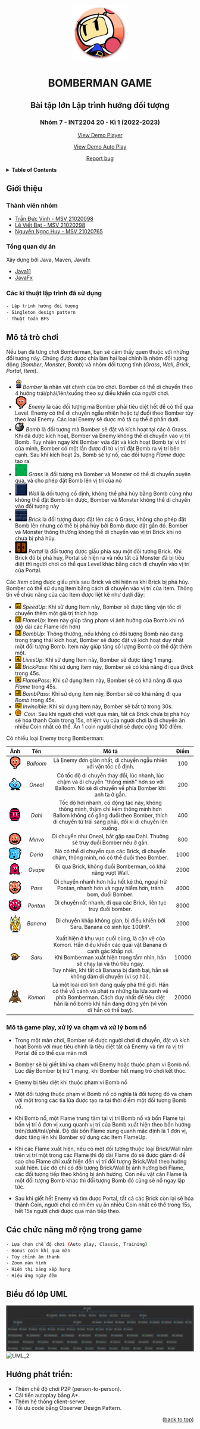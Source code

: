 <a name="readme-top"></a>

<!-- PROJECT SHIELDS
[![Contributors][contributors-shield]][contributors-url]
[![Forks][forks-shield]][forks-url]
[![Stargazers][stars-shield]][stars-url]
[![Issues][issues-shield]][issues-url]
[![MIT License][license-shield]][license-url] -->

<!-- PROJECT LOGO -->
<br />
<div align="center">
  <a href="https://github.com/dat-roy/Bomberman-OOP.git">
    <img src="src/main/resources/UI/avatar_2.png" alt="Logo" width="150" height="150">
  </a>
  <h1>BOMBERMAN GAME</h1>
  <h2>Bài tập lớn Lập trình hướng đối tượng</h2>
  <h3>Nhóm 7 - INT2204 20 - Kì 1 (2022-2023)</h3>

  <a href="https://www.youtube.com/watch?v=w63WtuqQORM">View Demo Player</a>

  <a href="https://www.youtube.com/watch?v=X66kX0T9RpI">View Demo Auto Play</a>

  <a href="https://github.com/dat-roy/Bomberman-OOP/issues">Report bug</a>
  <br />
</div>

<!-- TABLE OF CONTENTS -->
<details>
  <summary><b>Table of Contents</b></summary>
  <ol>
    <li>
      <a href="#intro">Giới thiệu</a>
      <ul>
        <li><a href="#members">Thành viên nhóm</a></li>
        <li><a href="#about-the-project">Tổng quan dự án</a></li>
        <li><a href="#tech">Các kỹ thuật lập trình</a></li>
      </ul>
    </li>
    <li>
      <a href="#description">Mô tả trò chơi</a>
    </li>
    <li><a href="#feature">Chức năng mở rộng</a></li>
    <li><a href="#diagram">Biểu đồ lớp UML</a></li>
    <li><a href="#conclusion">Hướng phát triển</a></li>
  </ol>
</details>

## Giới thiệu <a name="intro"/>
### Thành viên nhóm <a name="members"/>
- [Trần Đức Vinh - MSV 21020098](https://github.com/TORIOP23)
- [Lê Viết Đạt - MSV 21020298](https://github.com/dat-roy)
- [Nguyễn Ngọc Huy - MSV 21020765](https://github.com/huy165273)

### Tổng quan dự án <a name="about-the-project"/>
Xây dựng bởi Java, Maven, Javafx
- [Java11](https://www.oracle.com/java/technologies/javase/jdk11-archive-downloads.html)
- [JavaFx](https://openjfx.io/openjfx-docs/)

### Các kĩ thuật lập trình đã sử dụng <a name="tech"/>
``` bash
- Lập trình hướng đối tượng
- Singleton design pattern
- Thuật toán BFS
```

## Mô tả trò chơi <a name="description"/>
Nếu bạn đã từng chơi Bomberman, bạn sẽ cảm thấy quen thuộc với những đối tượng này. Chúng được được chia làm hai loại chính là nhóm đối tượng động (*Bomber*, *Monster*, *Bomb*) và nhóm đối tượng tĩnh (*Grass*, *Wall*, *Brick*, *Portal*, *Item*).
- ![](/src/main/resources/icon/bomber.png) *Bomber* là nhân vật chính của trò chơi. Bomber có thể di chuyển theo 4 hướng trái/phải/lên/xuống theo sự điều khiển của người chơi.
- ![](/src/main/resources/icon/balloom.png) *Enemy* là các đối tượng mà Bomber phải tiêu diệt hết để có thể qua Level. Enemy có thể di chuyển ngẫu nhiên hoặc tự đuổi theo Bomber tùy theo loại Enemy. Các loại Enemy sẽ được mô tả cụ thể ở phần dưới.
- ![](/src/main/resources/icon/bomb.png) *Bomb* là đối tượng mà Bomber sẽ đặt và kích hoạt tại các ô Grass. Khi đã được kích hoạt, Bomber và Enemy không thể di chuyển vào vị trí Bomb. Tuy nhiên ngay khi Bomber vừa đặt và kích hoạt Bomb tại ví trí của mình, Bomber có một lần được đi từ vị trí đặt Bomb ra vị trí bên cạnh. Sau khi kích hoạt 2s, Bomb sẽ tự nổ, các đối tượng *Flame* được tạo ra.
- ![](/src/main/resources/sprites/map/grass/grass2.png) *Grass* là đối tượng mà Bomber và Monster có thể di chuyển xuyên qua, và cho phép đặt Bomb lên vị trí của nó
- ![](/src/main/resources/sprites/map/wall/wall2.png) *Wall* là đối tượng cố định, không thể phá hủy bằng Bomb cũng như không thể đặt Bomb lên được, Bomber và Monster không thể di chuyển vào đối tượng này
- ![](/src/main/resources/sprites/map/brick/brick2.png) *Brick* là đối tượng được đặt lên các ô Grass, không cho phép đặt Bomb lên nhưng có thể bị phá hủy bởi Bomb được đặt gần đó. Bomber và Monster thông thường không thể di chuyển vào vị trí Brick khi nó chưa bị phá hủy.
- ![](/src/main/resources/sprites/map/port.png) *Portal* là đối tượng được giấu phía sau một đối tượng Brick. Khi Brick đó bị phá hủy, Portal sẽ hiện ra và nếu tất cả Monster đã bị tiêu diệt thì người chơi có thể qua Level khác bằng cách di chuyển vào vị trí của Portal.

Các *Item* cũng được giấu phía sau Brick và chỉ hiện ra khi Brick bị phá hủy. Bomber có thể sử dụng Item bằng cách di chuyển vào vị trí của Item. Thông tin về chức năng của các Item được liệt kê như dưới đây:

- ![](/src/main/resources/icon/speedUp.png) *SpeedUp*: Khi sử dụng Item này, Bomber sẽ được tăng vận tốc di chuyển thêm một giá trị thích hợp
- ![](/src/main/resources/icon/flameUp.png) *FlameUp*: Item này giúp tăng phạm vi ảnh hưởng của Bomb khi nổ (độ dài các Flame lớn hơn)
- ![](/src/main/resources/icon/bombUp.png) *BombUp*: Thông thường, nếu không có đối tượng Bomb nào đang trong trạng thái kích hoạt, Bomber sẽ được đặt và kích hoạt duy nhất một đối tượng Bomb. Item này giúp tăng số lượng Bomb có thể đặt thêm một.
- ![](/src/main/resources/icon/liveUp.png) *LivesUp*: Khi sử dụng Item này, Bomber sẽ được tăng 1 mạng.
- ![](/src/main/resources/icon/brickPass.png) *BrickPass*: Khi sử dụng Item này, Bomber sẽ có khả năng đi qua *Brick* trong 45s.
- ![](/src/main/resources/icon/flamePass.png) *FlamePass*: Khi sử dụng Item này, Bomber sẽ có khả năng đi qua *Flame* trong 45s.
- ![](/src/main/resources/icon/bombPass.png) *BombPass*: Khi sử dụng Item này, Bomber sẽ có khả năng đi qua *Bomb* trong 45s.
- ![](/src/main/resources/icon/invincible.png) *Invincible*: Khi sử dụng Item này, Bomber sẽ bất tử trong 30s.
- ![](/src/main/resources/icon/coin.png) *Coin*: Sau khi người chơi vượt qua màn, tất cả Brick chưa bị phá hủy sẽ hóa thành Coin trong 15s, nhiệm vụ của người chơi là di chuyển ăn nhiều Coin nhất có thể. Ăn 1 coin người chơi sẽ được cộng 100 điểm.

Có nhiều loại Enemy trong Bomberman:

|                    Ảnh                    |    Tên     |                                                                                                                                        Mô tả                                                                                                                                        | Điểm  |     
|:-----------------------------------------:|:----------:|:-----------------------------------------------------------------------------------------------------------------------------------------------------------------------------------------------------------------------------------------------------------------------------------:|:-----:|
| ![](/src/main/resources/icon/balloom.png) | *Balloom*  |                                                                                                          Là Enemy đơn giản nhất, di chuyển ngẫu nhiên với vận tốc cố định.                                                                                                          |  100  |
|  ![](/src/main/resources/icon/oneal.png)  |  *Oneal*   |                                                                  Có tốc độ di chuyển thay đổi, lúc nhanh, lúc chậm và di chuyển "thông minh" hơn so với Balloom. Nó sẽ di chuyển về phía Bomber khi anh ta ở gần.                                                                   |  200  |
|  ![](/src/main/resources/icon/dahl.png)   |   *Dahl*   |                                               Tốc độ hơi nhanh, có động tác nảy, không thông minh, thậm chí kém thông minh hơn Ballom không cố gắng đuổi theo Bomber, thích di chuyển từ trái sang phải, đôi ki di chuyển lên xuống.                                                |  400  |
|  ![](/src/main/resources/icon/minvo.png)  |  *Minvo*   |                                                                                                    Di chuyển như Oneal, bắt gặp sau Dahl. Thường sẽ truy đuổi Bomber nếu ở gần.                                                                                                     |  800  |
|  ![](/src/main/resources/icon/doria.png)  |  *Doria*   |                                                                                             Nó có thể di chuyển qua các Brick, di chuyển chậm, thông minh, nó có thể đuổi theo Bomber.                                                                                              | 1000  |
|  ![](/src/main/resources/icon/ovape.png)  |  *Ovape*   |                                                                                                             Đi qua Brick, không đuổi Bomberman, có khả năng vượt Wall.                                                                                                              | 2000  |
|  ![](/src/main/resources/icon/pass.png)   |   *Pass*   |                                                                                      Di chuyển nhanh hơn hầu hết kẻ thù, ngoại trừ Pontan, nhanh hơn và nguy hiểm hơn, tránh bom, đuổi Bomber.                                                                                      | 4000  |
| ![](/src/main/resources/icon/pontan.png)  |  *Pontan*  |                                                                                                          Di chuyển rất nhanh, đi qua các Brick, liên tục truy đuổi bomber.                                                                                                          | 8000  |
| ![](/src/main/resources/icon/banana.png)  |  *Banana*  |                                                                                                    Di chuyển khắp không gian, bị điều khiển bởi Saru. Banana có sinh lực 100HP.                                                                                                     | 2000  |
|  ![](/src/main/resources/icon/saru.png)   |   *Saru*   | Xuất hiện ở khu vực cuối cùng, là cận vệ của Komori. Hắn điều khiển các quái vật Banana đi canh gác khắp nơi.<br/> Khi Bomberman xuất hiện trong tầm nhìn, hắn sẽ chạy lại và thủ tiêu ngay.<br/> Tuy nhiên, khi tất cả Banana bị đánh bại, hắn sẽ không dám di chuyển (vì sợ hãi). | 10000 |
| ![](/src/main/resources/icon/komori.png)  | *Komori*   |                                    Là một loài dơi tinh đang quấy phá thế giới. Hắn có thể vỗ cánh và phát ra những tia lửa xanh về phía Bomberman. Cách duy nhất để tiêu diệt hắn là nổ bomb khi hắn đang đứng yên (vì vốn dĩ hắn có thể bay). | 20000 |

### Mô tả game play, xử lý va chạm và xử lý bom nổ

- Trong một màn chơi, Bomber sẽ được người chơi di chuyển, đặt và kích hoạt Bomb với mục tiêu chính là tiêu diệt tất cả Enemy và tìm ra vị trí Portal để có thể qua màn mới
- Bomber sẽ bị giết khi va chạm với Enemy hoặc thuộc phạm vi Bomb nổ. Lúc đấy Bomber bị trừ 1 mạng, khi Bomber hết mạng trò chơi kết thúc.
- Enemy bị tiêu diệt khi thuộc phạm vi Bomb nổ
- Một đối tượng thuộc phạm vi Bomb nổ có nghĩa là đối tượng đó va chạm với một trong các tia lửa được tạo ra tại thời điểm một đối tượng Bomb nổ.

- Khi Bomb nổ, một Flame trung tâm tại vị trí Bomb nổ và bốn Flame tại bốn vị trí ô đơn vị xung quanh vị trí của Bomb xuất hiện theo bốn hướng trên/dưới/trái/phải. Độ dài bốn Flame xung quanh mặc định là 1 đơn vị, được tăng lên khi Bomber sử dụng các Item FlameUp.
- Khi các Flame xuất hiện, nếu có một đối tượng thuộc loại Brick/Wall nằm trên vị trí một trong các Flame thì độ dài Flame đó sẽ được giảm đi để sao cho Flame chỉ xuất hiện đến vị trí đối tượng Brick/Wall theo hướng xuất hiện. Lúc đó chỉ có đối tượng Brick/Wall bị ảnh hưởng bởi Flame, các đối tượng tiếp theo không bị ảnh hưởng. Còn nếu vật cản Flame là một đối tượng Bomb khác thì đối tượng Bomb đó cũng sẽ nổ ngay lập tức.
- Sau khi giết hết Enemy và tìm được Portal, tất cả các Brick còn lại sẽ hóa thành Coin, người chơi có nhiêm vụ ăn nhiều Coin nhất có thể trong 15s, hết 15s người chơi được qua màn tiếp theo.


## Các chức năng mở rộng trong game <a name="feature"/>
``` bash
- Lựa chọn chế độ chơi (Auto play, Classic, Training)
- Bonus coin khi qua màn
- Tùy chỉnh âm thanh 
- Zoom màn hình 
- Hiển thị bảng xếp hạng
- Hiệu ứng ngày đêm 
```
## Biểu đồ lớp UML <a name="diagram"/>
![UML_1](src/main/resources/Class_Diagram1.png)
![UML_2](src/main/resources/Class_Diagram2.png)

## Hướng phát triển: <a name="conclusion"/>
* Thêm chế độ chơi P2P (person-to-person).
* Cải tiến autoplay bằng A*.
* Thêm hệ thống client-server.
* Tối ưu code bằng Observer Design Pattern.


<p align="right">(<a href="#readme-top">back to top</a>)</p>

<!-- MARKDOWN LINKS & IMAGES -->
<!-- https://www.markdownguide.org/basic-syntax/#reference-style-links -->


